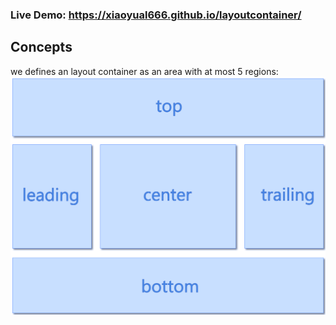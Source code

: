 ### Live Demo: https://xiaoyual666.github.io/layoutcontainer/

Concepts
------------
we defines an layout container as an area with at most 5 regions:
![alt text](https://github.com/xiaoyual666/layoutcontainer/blob/master/imgs/regions.png)
